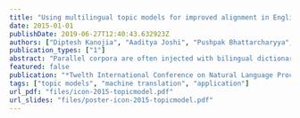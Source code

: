 ```yaml
---
title: "Using multilingual topic models for improved alignment in English-Hindi MT"
date: 2015-01-01
publishDate: 2019-06-27T12:40:43.632923Z
authors: ["Diptesh Kanojia", "Aaditya Joshi", "Pushpak Bhattarcharyya", "Mark J. Carman"]
publication_types: ["1"]
abstract: "Parallel corpora are often injected with bilingual dictionaries for improved Indian language machine translation (MT). In absence of such dictionaries, a coarse dictionary may be required. This paper demonstrates the use of a multilingual topic model for creating coarse dictionaries for English-Hindi MT. We compare our approaches with: (a) a baseline with no additional dictionary injection, and (b) a corpus with a good quality dictionary. Our results show that the existing Cartesian product approach which is used to create the pseudo-parallel data results in a degradation on tourism and health datasets, for English-Hindi MT. Our paper points to the fact that existing Cartesian approach using multilingual topics (devised for European languages) may be detrimental for Indian language MT. On the other hand, we present an alternate ‘sentential’ approach that leads to a slight improvement. However, our sentential approach (using a parallel corpus injected with a coarse dictionary) outperforms a system trained using parallel corpus and a good quality dictionary."
featured: false
publication: "*Twelth International Conference on Natural Language Processing*"
tags: ["topic models", "machine translation", "application"]
url_pdf: "files/icon-2015-topicmodel.pdf"
url_slides: "files/poster-icon-2015-topicmodel.pdf"
---
```


